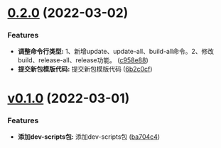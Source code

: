 # [0.2.0](https://github.com/qinshixixing/ebullience/compare/dev-scripts/v0.1.0...dev-scripts/0.2.0) (2022-03-02)


### Features

* **调整命令行类型:** 1、新增update、update-all、build-all命令。2、修改build、release-all、release功能。 ([c958e88](https://github.com/qinshixixing/ebullience/commit/c958e88c3573a2156cb65f6678619ac9526cd7ab))
* **提交新包模版代码:** 提交新包模版代码 ([6b2c0cf](https://github.com/qinshixixing/ebullience/commit/6b2c0cf5c154d13828ce19dd836c6b1d2a72ef56))



# [v0.1.0](https://github.com/qinshixixing/ebullience/compare/ba704c493974c2de8587da7a07cfd1c68a94090a...dev-scripts/v0.1.0) (2022-03-01)


### Features

* **添加dev-scripts包:** 添加dev-scripts包 ([ba704c4](https://github.com/qinshixixing/ebullience/commit/ba704c493974c2de8587da7a07cfd1c68a94090a))




